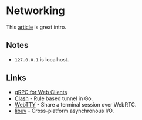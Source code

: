 # Networking

This [article](http://sircmpwn.github.io/2016/12/06/A-broad-intro-to-networking.html) is great intro.

## Notes

- `127.0.0.1` is localhost.

## Links
- [gRPC for Web Clients](https://github.com/grpc/grpc-web#readme)
- [Clash](https://github.com/Dreamacro/clash) - Rule based tunnel in Go.
- [WebTTY](https://github.com/maxmcd/webtty) - Share a terminal session over WebRTC.
- [libuv](https://github.com/libuv/libuv) - Cross-platform asynchronous I/O.